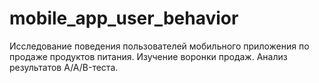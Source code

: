 # mobile_app_user_behavior
Исследование поведения пользователей мобильного приложения по продаже продуктов питания. Изучение воронки продаж. Анализ результатов A/A/B-теста.
